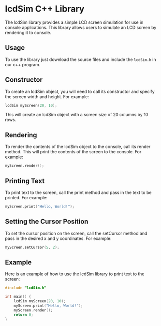 # lcdSim C++ Library

The lcdSim library provides a simple LCD screen simulation for use in console applications. This library allows users to simulate an LCD screen by rendering it to console.

## Usage
To use the library just download the source files and include the `lcdSim.h` in our c++ program.

## Constructor
To create an lcdSim object, you will need to call its constructor and specify the screen width and height. For example:

```c++
lcdSim myScreen(20, 10);
```

This will create an lcdSim object with a screen size of 20 columns by 10 rows.

## Rendering
To render the contents of the lcdSim object to the console, call its render method. This will print the contents of the screen to the console. For example:

```c++
myScreen.render();
```

## Printing Text
To print text to the screen, call the print method and pass in the text to be printed. For example:

```c++
myScreen.print("Hello, World!");
```

## Setting the Cursor Position
To set the cursor position on the screen, call the setCursor method and pass in the desired x and y coordinates. For example:

```c++
myScreen.setCursor(5, 2);
```

## Example
Here is an example of how to use the lcdSim library to print text to the screen:

```c++
#include "lcdSim.h"

int main() {
    lcdSim myScreen(20, 10);
    myScreen.print("Hello, World!");
    myScreen.render();
    return 0;
}
```

